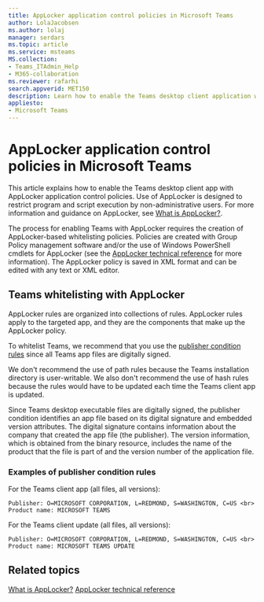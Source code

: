 ```yaml
---
title: AppLocker application control policies in Microsoft Teams
author: LolaJacobsen
ms.author: lolaj
manager: serdars
ms.topic: article
ms.service: msteams
MS.collection: 
- Teams_ITAdmin_Help
- M365-collaboration
ms.reviewer: rafarhi
search.appverid: MET150
description: Learn how to enable the Teams desktop client application with AppLocker application control policies.
appliesto: 
- Microsoft Teams
---
```


# AppLocker application control policies in Microsoft Teams

This article explains how to enable the Teams desktop client app with AppLocker application control policies. Use of AppLocker is designed to restrict program and script execution by non-administrative users. For more information and guidance on AppLocker, see [What is AppLocker?](https://docs.microsoft.com/windows/security/threat-protection/windows-defender-application-control/applocker/what-is-applocker). 

The process for enabling Teams with AppLocker requires the creation of AppLocker-based whitelisting policies. Policies are created with Group Policy management software and/or the use of Windows PowerShell cmdlets for AppLocker (see the [AppLocker technical reference](https://docs.microsoft.com/windows/security/threat-protection/windows-defender-application-control/applocker/applocker-technical-reference) for more information). The AppLocker policy is saved in XML format and can be edited with any text or XML editor.

## Teams whitelisting with AppLocker

AppLocker rules are organized into collections of rules. AppLocker rules apply to the targeted app, and they are the components that make up the AppLocker policy.  

To whitelist Teams, we recommend that you use the [publisher condition rules](https://docs.microsoft.com/windows/security/threat-protection/windows-defender-application-control/applocker/understanding-the-publisher-rule-condition-in-applocker) since all Teams app files are digitally signed.
  
We don't recommend the use of path rules because the Teams installation directory is user-writable. We also don't recommend the use of hash rules because the rules would have to be updated each time the Teams client app is updated.

Since Teams desktop executable files are digitally signed, the publisher condition identifies an app file based on its digital signature and embedded version attributes. The digital signature contains information about the company that created the app file (the publisher). The version information, which is obtained from the binary resource, includes the name of the product that the file is part of and the version number of the application file.

### Examples of publisher condition rules

For the Teams client app (all files, all versions):

`Publisher: O=MICROSOFT CORPORATION, L=REDMOND, S=WASHINGTON, C=US <br>
Product name: MICROSOFT TEAMS`

For the Teams client update (all files, all versions):

`Publisher: O=MICROSOFT CORPORATION, L=REDMOND, S=WASHINGTON, C=US <br>
Product name: MICROSOFT TEAMS UPDATE`

## Related topics
[What is AppLocker?](https://docs.microsoft.com/windows/security/threat-protection/windows-defender-application-control/applocker/what-is-applocker)
[AppLocker technical reference](https://docs.microsoft.com/windows/security/threat-protection/windows-defender-application-control/applocker/applocker-technical-reference)